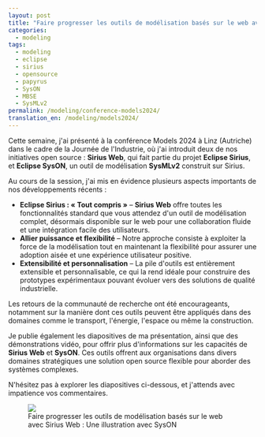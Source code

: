 ```yaml
---
layout: post
title: "Faire progresser les outils de modélisation basés sur le web avec Sirius Web : Une illustration avec SysON"
categories:
  - modeling
tags:
  - modeling
  - eclipse
  - sirius
  - opensource
  - papyrus
  - SysON
  - MBSE
  - SysMLv2
permalink: /modeling/conference-models2024/
translation_en: /modeling/models2024/
---
```


Cette semaine, j'ai présenté à la conférence Models 2024 à Linz (Autriche) dans le cadre de la Journée de l'Industrie, où j'ai introduit deux de nos initiatives open source : **Sirius Web**, qui fait partie du projet **Eclipse Sirius**, et **Eclipse SysON**, un outil de modélisation **SysMLv2** construit sur Sirius.

Au cours de la session, j'ai mis en évidence plusieurs aspects importants de nos développements récents :
- **Eclipse Sirius : « Tout compris »** – **Sirius Web** offre toutes les fonctionnalités standard que vous attendez d'un outil de modélisation complet, désormais disponible sur le web pour une collaboration fluide et une intégration facile des utilisateurs.
- **Allier puissance et flexibilité** – Notre approche consiste à exploiter la force de la modélisation tout en maintenant la flexibilité pour assurer une adoption aisée et une expérience utilisateur positive.
- **Extensibilité et personnalisation** – La pile d'outils est entièrement extensible et personnalisable, ce qui la rend idéale pour construire des prototypes expérimentaux pouvant évoluer vers des solutions de qualité industrielle.

Les retours de la communauté de recherche ont été encourageants, notamment sur la manière dont ces outils peuvent être appliqués dans des domaines comme le transport, l'énergie, l'espace ou même la construction.

Je publie également les diapositives de ma présentation, ainsi que des démonstrations vidéo, pour offrir plus d'informations sur les capacités de **Sirius Web** et **SysON**. Ces outils offrent aux organisations dans divers domaines stratégiques une solution open source flexible pour aborder des systèmes complexes.

N'hésitez pas à explorer les diapositives ci-dessous, et j'attends avec impatience vos commentaires.

<figure>
    <a href="https://cedric.brun.io/talks/Models2024/Advancing_Web-Based_Modeling_Tools_with_Sirius_Web_An_Illustration_with_SysON.pdf"><img src="{{ site.url }}/talks/Models2024/thumbnail.png"></a>
    <figcaption>Faire progresser les outils de modélisation basés sur le web avec Sirius Web : Une illustration avec SysON</figcaption>
</figure>

